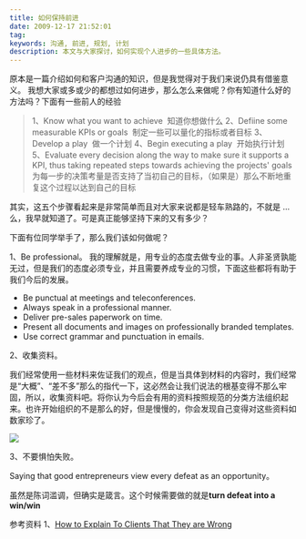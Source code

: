 ```yaml
---
title: 如何保持前进
date: 2009-12-17 21:52:01
tag: 
keywords: 沟通, 前进, 规划, 计划
description: 本文与大家探讨，如何实现个人进步的一些具体方法。
---
```


原本是一篇介绍如何和客户沟通的知识，但是我觉得对于我们来说仍具有借鉴意义。
我想大家或多或少的都想过如何进步，那么怎么来做呢？你有知道什么好的方法吗？下面有一些前人的经验

> 1、Know what you want to achieve  知道你想做什么
2、Defiine some measurable KPIs or goals  制定一些可以量化的指标或者目标
3、Develop a play  做一个计划
4、Begin executing a play  开始执行计划
5、Evaluate every decision along the way to make sure it supports a KPI, thus taking repeated steps towards achieving the projects' goals 为每一步的决策考量是否支持了当初自己的目标，（如果是）那么不断地重复这个过程以达到自己的目标

其实，这五个步骤看起来是非常简单而且对大家来说都是轻车熟路的，不就是 … 么，我早就知道了。可是真正能够坚持下来的又有多少？

下面有位同学举手了，那么我们该如何做呢？

1、Be professional。
我的理解就是，用专业的态度去做专业的事。人非圣贤孰能无过，但是我们的态度必须专业，并且需要养成专业的习惯，下面这些都将有助于我们今后的发展。

* Be punctual at meetings and teleconferences.
* Always speak in a professional manner.
* Deliver pre-sales paperwork on time.
* Present all documents and images on professionally branded templates.
* Use correct grammar and punctuation in emails.

2、收集资料。

我们经常使用一些材料来佐证我们的观点，但是当具体到材料的内容时，我们经常是“大概”、“差不多”那么的指代一下，这必然会让我们说法的根基变得不那么牢固，所以，收集资料吧。将你认为今后会有用的资料按照规范的分类方法组织起来。也许开始组织的不是那么的好，但是慢慢的，你会发现自己变得对这些资料如数家珍了。

![](/20091217-keep-moving/image_thumb_1.png)

3、不要惧怕失败。

Saying that good entrepreneurs view every defeat as an opportunity。

虽然是陈词滥调，但确实是箴言。这个时候需要做的就是**turn defeat into a win/win**

参考资料
1、[How to Explain To Clients That They are Wrong](http://www.smashingmagazine.com/2009/12/10/how-to-explain-to-clients-that-they-are-wrong/)












